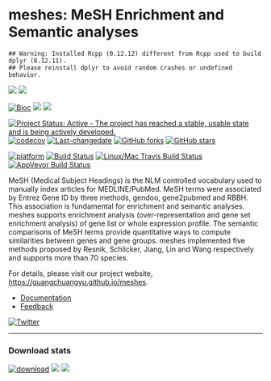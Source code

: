 meshes: MeSH Enrichment and Semantic analyses
=============================================

    ## Warning: Installed Rcpp (0.12.12) different from Rcpp used to build dplyr (0.12.11).
    ## Please reinstall dplyr to avoid random crashes or undefined behavior.

[![](https://img.shields.io/badge/release%20version-1.2.0-green.svg?style=flat)](https://bioconductor.org/packages/meshes) [![](https://img.shields.io/badge/devel%20version-1.3.0-green.svg?style=flat)](https://github.com/guangchuangyu/meshes)

[![Bioc](http://www.bioconductor.org/shields/years-in-bioc/meshes.svg)](https://www.bioconductor.org/packages/devel/bioc/html/meshes.html#since) [![](https://img.shields.io/badge/download-798/total-blue.svg?style=flat)](https://bioconductor.org/packages/stats/bioc/meshes) [![](https://img.shields.io/badge/download-128/month-blue.svg?style=flat)](https://bioconductor.org/packages/stats/bioc/meshes)

[![Project Status: Active - The project has reached a stable, usable state and is being actively developed.](http://www.repostatus.org/badges/latest/active.svg)](http://www.repostatus.org/#active) [![codecov](https://codecov.io/gh/GuangchuangYu/meshes/branch/master/graph/badge.svg)](https://codecov.io/gh/GuangchuangYu/meshes) [![Last-changedate](https://img.shields.io/badge/last%20change-2017--07--20-green.svg)](https://github.com/GuangchuangYu/meshes/commits/master) [![GitHub forks](https://img.shields.io/github/forks/GuangchuangYu/meshes.svg)](https://github.com/GuangchuangYu/meshes/network) [![GitHub stars](https://img.shields.io/github/stars/GuangchuangYu/meshes.svg)](https://github.com/GuangchuangYu/meshes/stargazers)

[![platform](http://www.bioconductor.org/shields/availability/devel/meshes.svg)](https://www.bioconductor.org/packages/devel/bioc/html/meshes.html#archives) [![Build Status](http://www.bioconductor.org/shields/build/devel/bioc/meshes.svg)](https://bioconductor.org/checkResults/devel/bioc-LATEST/meshes/) [![Linux/Mac Travis Build Status](https://img.shields.io/travis/GuangchuangYu/meshes/master.svg?label=Mac%20OSX%20%26%20Linux)](https://travis-ci.org/GuangchuangYu/meshes) [![AppVeyor Build Status](https://img.shields.io/appveyor/ci/Guangchuangyu/meshes/master.svg?label=Windows)](https://ci.appveyor.com/project/GuangchuangYu/meshes)

MeSH (Medical Subject Headings) is the NLM controlled vocabulary used to manually index articles for MEDLINE/PubMed. MeSH terms were associated by Entrez Gene ID by three methods, gendoo, gene2pubmed and RBBH. This association is fundamental for enrichment and semantic analyses. meshes supports enrichment analysis (over-representation and gene set enrichment analysis) of gene list or whole expression profile. The semantic comparisons of MeSH terms provide quantitative ways to compute similarities between genes and gene groups. meshes implemented five methods proposed by Resnik, Schlicker, Jiang, Lin and Wang respectively and supports more than 70 species.

For details, please visit our project website, <https://guangchuangyu.github.io/meshes>.

-   [Documentation](https://guangchuangyu.github.io/meshes/documentation/)
-   [Feedback](https://guangchuangyu.github.io/meshes/#feedback)

[![Twitter](https://img.shields.io/twitter/url/https/github.com/GuangchuangYu/meshes.svg?style=social)](https://twitter.com/intent/tweet?hashtags=meshes&url=https://guangchuangyu.github.io/meshes&screen_name=guangchuangyu)

------------------------------------------------------------------------

### Download stats

[![download](http://www.bioconductor.org/shields/downloads/meshes.svg)](https://bioconductor.org/packages/stats/bioc/meshes/) [![](https://img.shields.io/badge/download-798/total-blue.svg?style=flat)](https://bioconductor.org/packages/stats/bioc/meshes) [![](https://img.shields.io/badge/download-128/month-blue.svg?style=flat)](https://bioconductor.org/packages/stats/bioc/meshes)
